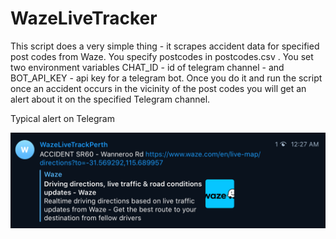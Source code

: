 # WazeLiveTracker


This script does a very simple thing - it scrapes accident data for specified post codes from Waze. You specify postcodes in postcodes.csv . You set two environment variables CHAT_ID - id of telegram channel - and BOT_API_KEY - api key for a telegram bot. Once you do it and run the script once an accident occurs in the vicinity of the post codes you will get an alert about it on the specified Telegram channel.

Typical alert on Telegram

![Alt text](/alertontelegram.png?raw=true "Optional Title")
